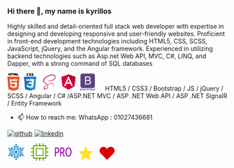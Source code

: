 ### Hi there 👋, my name is kyrillos
Highly skilled and detail-oriented full stack web developer with expertise in designing and developing responsive and user-friendly websites. Proficient in front-end development technologies including HTML5, CSS, SCSS, JavaScript, jQuery, and the Angular framework. Experienced in utilizing backend technologies such as Asp.net Web API, MVC, C#, LINQ, and Dapper, with a strong command of SQL databases

<img src='https://github.com/Kyrillousafandy/Kyrillousafandy/blob/master/html-5.svg' alt='html' height='40'>
<img src='https://github.com/Kyrillousafandy/Kyrillousafandy/blob/master/css3.svg' alt='css' height='40'>
<img src='https://github.com/Kyrillousafandy/Kyrillousafandy/blob/master/scss.svg' alt='scss' height='40'>
<img src='https://github.com/Kyrillousafandy/Kyrillousafandy/blob/master/-angular.svg' alt='Angular' height='40'>
<img src='https://github.com/Kyrillousafandy/Kyrillousafandy/blob/master/bootstrap.svg' alt='Bootstrap' height='40'>
<img src='' alt='' height='40'>
<img src='' alt='' height='40'>
<img src='' alt='' height='40'>
<img src='' alt='' height='40'>
HTML5 / CSS3 / Bootstrap / JS / jQuery / SCSS / Angular / C# /ASP.NET MVC / ASP .NET Web API / ASP .NET SignalR / Entity Framework

- 📫 How to reach me: WhatsApp : 01027436681 


[<img src='https://cdn.jsdelivr.net/npm/simple-icons@3.0.1/icons/github.svg' alt='github' height='40'>](https://github.com/https://github.com/Kyrillousafandy)  [<img src='https://cdn.jsdelivr.net/npm/simple-icons@3.0.1/icons/linkedin.svg' alt='linkedin' height='40'>](https://www.linkedin.com/in/https://www.linkedin.com/in/kyrillos-maurice//)  

<a href='https://archiveprogram.github.com/'><img src='https://raw.githubusercontent.com/acervenky/animated-github-badges/master/assets/acbadge.gif' width='40' height='40'></a> <a href='https://docs.github.com/en/developers'><img src='https://raw.githubusercontent.com/acervenky/animated-github-badges/master/assets/devbadge.gif' width='40' height='40'></a> <a href='https://github.com/pricing'><img src='https://raw.githubusercontent.com/acervenky/animated-github-badges/master/assets/pro.gif' width='40' height='40'></a> <a href='https://stars.github.com/'><img src='https://raw.githubusercontent.com/acervenky/animated-github-badges/master/assets/starbadge.gif' width='35' height='35'></a> <a href='https://docs.github.com/en/github/supporting-the-open-source-community-with-github-sponsors'><img src='https://raw.githubusercontent.com/acervenky/animated-github-badges/master/assets/sponsorbadge.gif' width='35' height='35'></a> 

